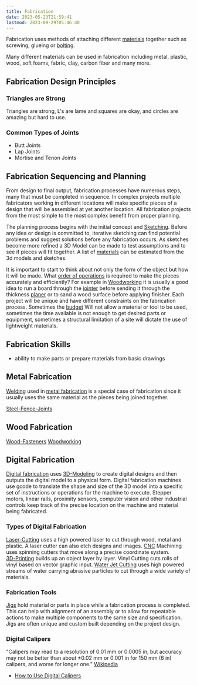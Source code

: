```yaml
---
title: Fabrication
date: 2023-05-23T21:59:41
lastmod: 2023-09-29T05:46:40
---
```


Fabrication uses methods of attaching different [materials](../sculpture/materials-for-making.md) together such as screwing, glueing or [bolting](bolting.md).

Many different materials can be used in fabrication including metal, plastic, wood, soft foams, fabric, clay, carbon fiber and many more.

## Fabrication Design Principles

### Triangles are Strong

Triangles are strong, L's are lame and squares are okay, and circles are amazing but hard to use.

### Common Types of Joints

- Butt Joints
- Lap Joints
- Mortise and Tenon Joints

## Fabrication Sequencing and Planning

From design to final output, fabrication processes have numerous steps, many that must be completed in sequence. In complex projects multiple fabricators working in different locations will make specific pieces of a design that will be assembled at yet another location. All fabrication projects from the most simple to the most complex benefit from proper planning.

The planning process begins with the initial concept and [Sketching](../drawing/sketching.md). Before any idea or design is committed to, iterative sketching can find potential problems and suggest solutions before any fabrication occurs. As sketches become more refined a 3D Model can be made to test assumptions and to see if pieces will fit together. A list of [materials](../sculpture/materials-for-making.md) can be estimated from the 3d models and sketches.

It is important to start to think about not only the form of the object but how it will be made. What [order of operations](../sculpture/order-of-operations.md) is required to make the pieces accurately and efficiently? For example in [Woodworking](../woodworking/woodworking.md) it is usually a good idea to run a board through the [jointer](../woodworking/jointer.md) before sending it through the thickness [planer](../woodworking/planer.md) or to sand a wood surface before applying finisher. Each project will be unique and have different constraints on the fabrication process. Sometimes the [budget](../art-faq/how-to-create-an-artist-budget.md) Will not allow a material or tool to be used, sometimes the time available is not enough to get desired parts or equipment, sometimes a structural limitation of a site will dictate the use of lightweight materials.

## Fabrication Skills

- ability to make parts or prepare materials from basic drawings

## Metal Fabrication

[Welding](../metalworking/welding.md) used in [metal fabrication](../metalworking/metal-fabrication.md) is a special case of fabrication since it usually uses the same material as the pieces being joined together.

[Steel-Fence-Joints](../metalworking/steel-fence-joints.md)

## Wood Fabrication

[Wood-Fasteners](../woodworking/wood-fasteners.md) [Woodworking](../woodworking/woodworking.md)

## Digital Fabrication

[Digital fabrication](../digital-fabrication/_index.md) uses [3D-Modeling](../3d-modeling/3d-modeling.md) to create digital designs and then outputs the digital model to a physical form. Digital fabrication machines use gcode to translate the shape and size of the 3D model into a specific set of instructions or operations for the machine to execute. Stepper motors, linear rails, proximity sensors, computer vision and other industrial controls keep track of the precise location on the machine and material being fabricated.

### Types of Digital Fabrication

[Laser-Cutting](../digital-fabrication/laser-cutting/laser-cutting.md) uses a high powered laser to cut through wood, metal and plastic. A laser cutter can also etch designs and images. [CNC](../digital-fabrication/cnc/cnc-basics.md) Machining uses spinning cutters that move along a precise coordinate system.  
[3D-Printing](../digital-fabrication/3d-printing/3d-printing.md) builds up an object layer by layer. Vinyl Cutting cuts rolls of vinyl based on vector graphic input. [Water Jet Cutting](../digital-fabrication/water-jet-cutting.md) uses high powered streams of water carrying abrasive particles to cut through a wide variety of materials.

### Fabrication Tools

[Jigs](jigs.md) hold material or parts in place while a fabrication process is completed. This can help with alignment of an assembly or to allow for repeatable actions to make multiple components to the same size and specification. Jigs are often unique and custom built depending on the project design.

### Digital Calipers

"Calipers may read to a resolution of 0.01 mm or 0.0005 in, but accuracy may not be better than about ±0.02 mm or 0.001 in for 150 mm (6 in) calipers, and worse for longer one." [Wikipedia](https://en.m.wikipedia.org/wiki/Calipers#Comparison)

- [How to Use Digital Calipers](./how-to-use-digital-calipers.md)
